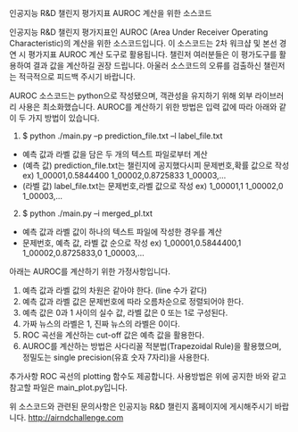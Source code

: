 인공지능 R&D 챌린지 평가지표 AUROC 계산을 위한 소스코드
 
인공지능 R&D 챌린지 평가지표인 AUROC (Area Under Receiver Operating Characteristic)의 계산을 위한 소스코드입니다. 이 소스코드는 2차 워크샵 및 본선 경연 시 평가지표 AUROC 계산 도구로 활용됩니다. 챌린저 여러분들은 이 평가도구를 활용하여 결과 값을 계산하길 권장 드립니다. 아울러 소스코드의 오류를 검출하신 챌린저는 적극적으로 피드백 주시기 바랍니다.

AUROC 소스코드는 python으로 작성됐으며, 객관성을 유지하기 위해 외부 라이브러리 사용은 최소화했습니다. AUROC를 계산하기 위한 방법은 입력 값에 따라 아래와 같이 두 가지 방법이 있습니다.

1. $ python ./main.py –p prediction_file.txt –l label_file.txt
  - 예측 값과 라벨 값을 담은 두 개의 텍스트 파일로부터 계산
  - (예측 값) prediction_file.txt는 챌린지에 공지했다시피 문제번호,확률 값으로 작성
    ex) 1_00001,0.5844400
	1_00002,0.8725833
	1_00003,...
  - (라벨 값) label_file.txt는 문제번호,라벨 값으로 작성
    ex) 1_00001,1
	1_00002,0
	1_00003,...

2. $ python ./main.py –i merged_pl.txt
  - 예측 값과 라벨 값이 하나의 텍스트 파일에 작성한 경우를 계산
  - 문제번호, 예측 값, 라벨 값 순으로 작성
    ex) 1_00001,0.5844400,1
	1_00002,0.8725833,0
	1_00003,...

아래는 AUROC를 계산하기 위한 가정사항입니다.

1. 예측 값과 라벨 값의 차원은 같아야 한다. (line 수가 같다)
2. 예측 값과 라벨 값은 문제번호에 따라 오름차순으로 정렬되어야 한다.
3. 예측 값은 0과 1 사이의 실수 값, 라벨 값은 0 또는 1로 구성된다.
4. 가짜 뉴스의 라벨은 1, 진짜 뉴스의 라벨은 0이다.
5. ROC 곡선을 계산하는 cut-off 값은 예측 값을 활용한다. 
6. AUROC를 계산하는 방법은 사다리꼴 적분법(Trapezoidal Rule)을 활용했으며, 정밀도는 single precision(유효 숫자 7자리)을 사용한다.

추가사항
ROC 곡선의 plotting 함수도 제공합니다. 사용방법은 위에 공지한 바와 같고 참고할 파일은 main_plot.py입니다.

위 소스코드와 관련된 문의사항은 인공지능 R&D 챌린지 홈페이지에 게시해주시기 바랍니다.
http://airndchallenge.com 
